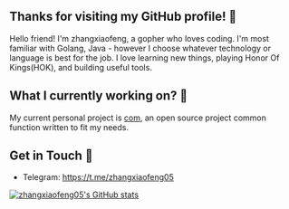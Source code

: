 ## Thanks for visiting my GitHub profile! 👋

Hello friend! I'm zhangxiaofeng, a gopher who loves coding. I'm most familiar with Golang, Java - however I choose whatever technology or language is best for the job. I love learning new things, playing Honor Of Kings(HOK), and building useful tools.

## What I currently working on? :purple_heart:
My current personal project is [com](https://github.com/zhangxiaofeng05/com), an open source project common function written to fit my needs.

## Get in Touch 🌱
 - Telegram: https://t.me/zhangxiaofeng05

<!-- https://github.com/anuraghazra/github-readme-stats -->
[![zhangxiaofeng05's GitHub stats](https://github-readme-stats.vercel.app/api?username=zhangxiaofeng05&count_private=true&show_icons=true)](https://github.com/anuraghazra/github-readme-stats)

<!-- - 🔭 I’m currently working on ... -->
<!-- - 🌱 I’m currently learning ... -->
<!-- - 👯 I’m looking to collaborate on ... -->
<!-- - 🤔 I’m looking for help with ... -->
<!-- - 💬 Ask me about ... -->
<!-- - 📫 How to reach me: ... -->
<!-- - 😄 Pronouns: ... -->
<!-- - ⚡ Fun fact: ... -->
